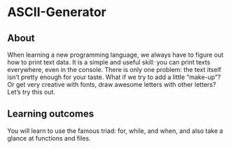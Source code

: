 # ASCII-Generator

## About
When learning a new programming language, we always have to figure out how to print text data. It is a simple and useful skill: you can print texts everywhere, even in the console. There is only one problem: the text itself isn’t pretty enough for your taste. What if we try to add a little “make-up”? Or get very creative with fonts, draw awesome letters with other letters? Let’s try this out.

## Learning outcomes
You will learn to use the famous triad: for, while, and when, and also take a glance at functions and files.
